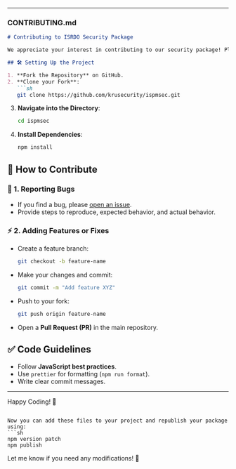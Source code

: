 

---

### **CONTRIBUTING.md**
```markdown
# Contributing to ISRDO Security Package

We appreciate your interest in contributing to our security package! Please follow these guidelines to ensure a smooth process.

## 🛠 Setting Up the Project

1. **Fork the Repository** on GitHub.
2. **Clone your Fork**:
   ```sh
   git clone https://github.com/krusecurity/ispmsec.git
   ```
3. **Navigate into the Directory**:
   ```sh
   cd ispmsec
   ```
4. **Install Dependencies**:
   ```sh
   npm install
   ```

## 🚀 How to Contribute

### 📝 1. Reporting Bugs
- If you find a bug, please [open an issue](https://github.com/krusecurity/ispmsec/issues).
- Provide steps to reproduce, expected behavior, and actual behavior.

### ⚡ 2. Adding Features or Fixes
- Create a feature branch:
  ```sh
  git checkout -b feature-name
  ```
- Make your changes and commit:
  ```sh
  git commit -m "Add feature XYZ"
  ```
- Push to your fork:
  ```sh
  git push origin feature-name
  ```
- Open a **Pull Request (PR)** in the main repository.

## ✅ Code Guidelines
- Follow **JavaScript best practices**.
- Use `prettier` for formatting (`npm run format`).
- Write clear commit messages.

---

Happy Coding! 🚀
```

Now you can add these files to your project and republish your package using:
```sh
npm version patch
npm publish
```

Let me know if you need any modifications! 🚀
